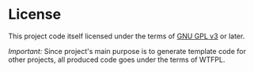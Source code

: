 # License

This project code itself licensed under the terms of [GNU GPL v3](http://www.gnu.org/copyleft/gpl.html) or later. 

*Important:* Since project's main purpose is to generate template code for other projects, 
all produced code goes under the terms of WTFPL.
